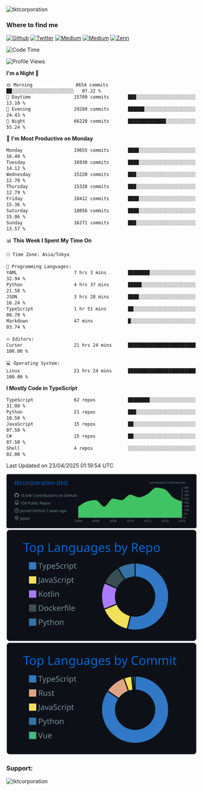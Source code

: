 <p align="left"> <img src="https://komarev.com/ghpvc/?username=tktcorporation&label=Profile%20views&color=0e75b6&style=flat" alt="tktcorporation" /> </p>

<h3>Where to find me</h3>
<p>
<a href="https://github.com/tktcorporation" target="_blank"><img alt="Github" src="https://img.shields.io/badge/GitHub-%2312100E.svg?&style=for-the-badge&logo=Github&logoColor=white" /></a>
<a href="https://twitter.com/tktcorporation" target="_blank"><img alt="Twitter" src="https://img.shields.io/badge/twitter-%231DA1F2.svg?&style=for-the-badge&logo=twitter&logoColor=white" /></a>
<a href="https://www.linkedin.com/in/tktcorporation" target="_blank"><img alt="Medium" src="https://img.shields.io/badge/linkdin-0a66c2.svg?&style=for-the-badge&logo=linkedin&logoColor=white" /></a>
<a href="https://qiita.com/tktcorporation" target="_blank"><img alt="Medium" src="https://img.shields.io/badge/qiita-55C500.svg?&style=for-the-badge&logo=qiita&logoColor=white" /></a>
<a href="https://zenn.dev/tktcorporation" target="_blank"><img alt="Zenn" src="https://img.shields.io/badge/Zenn-3EA8FF.svg?&style=for-the-badge&logo=Zenn&logoColor=white" /></a>
</p>
  
<!--START_SECTION:waka-->
![Code Time](http://img.shields.io/badge/Code%20Time-2%2C315%20hrs%2042%20mins-blue)

![Profile Views](http://img.shields.io/badge/Profile%20Views-0-blue)

**I'm a Night 🦉** 

```text
🌞 Morning                8654 commits        ██░░░░░░░░░░░░░░░░░░░░░░░   07.22 % 
🌆 Daytime                15709 commits       ███░░░░░░░░░░░░░░░░░░░░░░   13.10 % 
🌃 Evening                29289 commits       ██████░░░░░░░░░░░░░░░░░░░   24.43 % 
🌙 Night                  66220 commits       ██████████████░░░░░░░░░░░   55.24 % 
```
📅 **I'm Most Productive on Monday** 

```text
Monday                   19655 commits       ████░░░░░░░░░░░░░░░░░░░░░   16.40 % 
Tuesday                  16930 commits       ████░░░░░░░░░░░░░░░░░░░░░   14.12 % 
Wednesday                15220 commits       ███░░░░░░░░░░░░░░░░░░░░░░   12.70 % 
Thursday                 15328 commits       ███░░░░░░░░░░░░░░░░░░░░░░   12.79 % 
Friday                   18412 commits       ████░░░░░░░░░░░░░░░░░░░░░   15.36 % 
Saturday                 18056 commits       ████░░░░░░░░░░░░░░░░░░░░░   15.06 % 
Sunday                   16271 commits       ███░░░░░░░░░░░░░░░░░░░░░░   13.57 % 
```


📊 **This Week I Spent My Time On** 

```text
🕑︎ Time Zone: Asia/Tokyo

💬 Programming Languages: 
YAML                     7 hrs 3 mins        ████████░░░░░░░░░░░░░░░░░   32.94 % 
Python                   4 hrs 37 mins       █████░░░░░░░░░░░░░░░░░░░░   21.58 % 
JSON                     3 hrs 28 mins       ████░░░░░░░░░░░░░░░░░░░░░   16.24 % 
TypeScript               1 hr 51 mins        ██░░░░░░░░░░░░░░░░░░░░░░░   08.70 % 
Markdown                 47 mins             █░░░░░░░░░░░░░░░░░░░░░░░░   03.74 % 

🔥 Editors: 
Cursor                   21 hrs 24 mins      █████████████████████████   100.00 % 

💻 Operating System: 
Linux                    21 hrs 24 mins      █████████████████████████   100.00 % 
```

**I Mostly Code in TypeScript** 

```text
TypeScript               62 repos            ████████░░░░░░░░░░░░░░░░░   31.00 % 
Python                   21 repos            ███░░░░░░░░░░░░░░░░░░░░░░   10.50 % 
JavaScript               15 repos            ██░░░░░░░░░░░░░░░░░░░░░░░   07.50 % 
C#                       15 repos            ██░░░░░░░░░░░░░░░░░░░░░░░   07.50 % 
Shell                    4 repos             ░░░░░░░░░░░░░░░░░░░░░░░░░   02.00 % 
```




 Last Updated on 23/04/2025 01:19:54 UTC
<!--END_SECTION:waka-->

[![](https://raw.githubusercontent.com/tktcorporation/tktcorporation/master/profile-summary-card-output/github_dark/0-profile-details.svg)](https://github.com/vn7n24fzkq/github-profile-summary-cards)
[![](https://raw.githubusercontent.com/tktcorporation/tktcorporation/master/profile-summary-card-output/github_dark/1-repos-per-language.svg)](https://github.com/vn7n24fzkq/github-profile-summary-cards) [![](https://raw.githubusercontent.com/tktcorporation/tktcorporation/master/profile-summary-card-output/github_dark/2-most-commit-language.svg)](https://github.com/vn7n24fzkq/github-profile-summary-cards)

<h3 align="left">Support:</h3>
<p><a href="https://www.buymeacoffee.com/tktcorporation"> <img align="left" src="https://cdn.buymeacoffee.com/buttons/v2/default-yellow.png" height="50" width="210" alt="tktcorporation" /></a></p><br><br>
